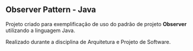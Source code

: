 ## Observer Pattern - Java

Projeto criado para exemplificação de uso do padrão de projeto **Observer** utilizando a linguagem Java.

Realizado durante a disciplina de Arquitetura e Projeto de Software.